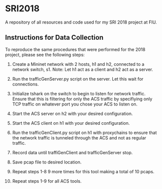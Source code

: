 # SRI2018
A repository of all resources and code used for my SRI 2018 project at FIU.

## Instructions for Data Collection
To reproduce the same procedures that were performed for the 2018 project, please see the following steps:

1. Create a Mininet network with 2 hosts, h1 and h2, connected to a network switch, s1.
Note: Let h1 act as a client and h2 act as a server. 

2. Run the trafficGenServer.py script on the server. Let this wait for connections.

3. Initialize tshark on the switch to begin to listen for network traffic. Ensure that this is filtering for only the ACS traffic by specifiying only TCP traffic on whatever port you chose your ACS to listen on.

4. Start the ACS server on h2 with your desired configuration.

5. Start the ACS client on h1 with your desired configuration.

6. Run the trafficGenClient.py script on h1 with proxychains to ensure that the network traffic is tunneled through the ACS and not as regular traffic.

7. Record data until traffiGenClient and trafficGenServer stop.

8. Save pcap file to desired location.

9. Repeat steps 1-8 9 more times for this tool making a total of 10 pcaps.

10. Repeat steps 1-9 for all ACS tools.
